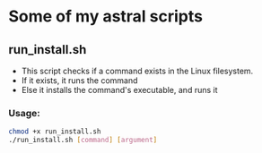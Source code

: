 # Some of my **astral** scripts

## run_install.sh
   * This script checks if a command exists in the Linux filesystem.
   * If it exists, it runs the command
   * Else it installs the command's executable, and runs it

### Usage:
   ```bash
   chmod +x run_install.sh
   ./run_install.sh [command] [argument]
   ```

